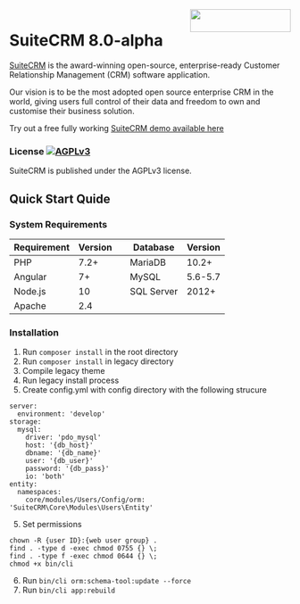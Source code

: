<a href="https://suitecrm.com">
  <img width="180px" height="41px" src="https://suitecrm.com/wp-content/uploads/2017/12/logo.png" align="right" />
</a>

# SuiteCRM 8.0-alpha

[SuiteCRM](https://suitecrm.com) is the award-winning open-source, enterprise-ready Customer Relationship Management (CRM) software application.

Our vision is to be the most adopted open source enterprise CRM in the world, giving users full control of their data and freedom to own and customise their business solution.

Try out a free fully working [SuiteCRM demo available here](https://suitecrm.com/demo/)


### License [![AGPLv3](https://img.shields.io/github/license/suitecrm/suitecrm.svg)](./LICENSE.txt)

SuiteCRM is published under the AGPLv3 license.


## Quick Start Quide

### System Requirements

|  Requirement |  Version | |  Database |  Version |
|---|---|---|---|---|
|  PHP | 7.2+ || MariaDB |10.2+ |
|  Angular | 7+ || MySQL | 5.6-5.7|
|  Node.js | 10 || SQL Server | 2012+ |
|  Apache | 2.4 |

### Installation

1. Run `composer install` in the root directory
2. Run `composer install` in legacy directory
3. Compile legacy theme
3. Run legacy install process
4. Create config.yml with config directory with the following strucure
```
server:
  environment: 'develop'
storage:
  mysql:
    driver: 'pdo_mysql'
    host: '{db_host}'
    dbname: '{db_name}'
    user: '{db_user}'
    password: '{db_pass}'
    io: 'both'
entity:
  namespaces:
    core/modules/Users/Config/orm: 'SuiteCRM\Core\Modules\Users\Entity'
```
5. Set permissions
```
chown -R {user ID}:{web user group} .
find . -type d -exec chmod 0755 {} \;
find . -type f -exec chmod 0644 {} \;
chmod +x bin/cli
```
6. Run `bin/cli orm:schema-tool:update --force`
7. Run `bin/cli app:rebuild`